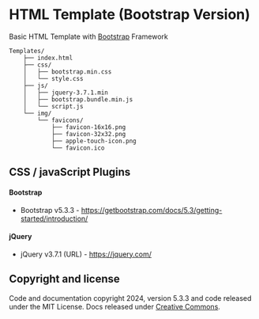 # HTML Template (Bootstrap Version)

Basic HTML Template with [Bootstrap](https://getbootstrap.com/) Framework

```text
Templates/
    ├── index.html
    ├── css/
    │   ├── bootstrap.min.css
    │   └── style.css
    ├── js/
    │   ├── jquery-3.7.1.min
    │   ├── bootstrap.bundle.min.js
    │   └── script.js
    └── img/
	 	└── favicons/
			├── favicon-16x16.png
			├── favicon-32x32.png
			├── apple-touch-icon.png
        	└── favicon.ico
```

## CSS / javaScript Plugins

#### Bootstrap

-   Bootstrap v5.3.3 - https://getbootstrap.com/docs/5.3/getting-started/introduction/

#### jQuery

-   jQuery v3.7.1 (URL) - https://jquery.com/

## Copyright and license

Code and documentation copyright 2024, version 5.3.3 and code released under the MIT License. Docs released under [Creative Commons](https://creativecommons.org/licenses/by/3.0/).
